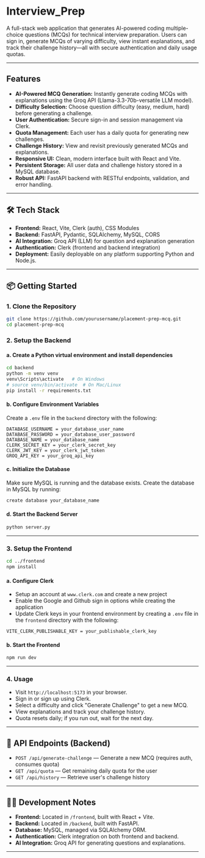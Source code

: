 # Interview_Prep
A full-stack web application that generates AI-powered coding multiple-choice questions (MCQs) for technical interview preparation. Users can sign in, generate MCQs of varying difficulty, view instant explanations, and track their challenge history—all with secure authentication and daily usage quotas.

---

## Features

- **AI-Powered MCQ Generation:** Instantly generate coding MCQs with explanations using the Groq API (Llama-3.3-70b-versatile LLM model).
- **Difficulty Selection:** Choose question difficulty (easy, medium, hard) before generating a challenge.
- **User Authentication:** Secure sign-in and session management via Clerk.
- **Quota Management:** Each user has a daily quota for generating new challenges.
- **Challenge History:** View and revisit previously generated MCQs and explanations.
- **Responsive UI:** Clean, modern interface built with React and Vite.
- **Persistent Storage:** All user data and challenge history stored in a MySQL database.
- **Robust API:** FastAPI backend with RESTful endpoints, validation, and error handling.

---

## 🛠️ Tech Stack

- **Frontend:** React, Vite, Clerk (auth), CSS Modules
- **Backend:** FastAPI, Pydantic, SQLAlchemy, MySQL, CORS
- **AI Integration:** Groq API (LLM) for question and explanation generation
- **Authentication:** Clerk (frontend and backend integration)
- **Deployment:** Easily deployable on any platform supporting Python and Node.js.

---

## 📦 Getting Started

### 1. Clone the Repository

```bash
git clone https://github.com/yourusername/placement-prep-mcq.git
cd placement-prep-mcq
```

### 2. Setup the Backend

#### a. Create a Python virtual environment and install dependencies

```bash
cd backend
python -m venv venv
venv\Scripts\activate   # On Windows
# source venv/bin/activate  # On Mac/Linux
pip install -r requirements.txt
```

#### b. Configure Environment Variables

Create a `.env` file in the `backend` directory with the following:

```
DATABASE_USERNAME = your_database_user_name
DATABASE_PASSWORD = your_database_user_password
DATABASE_NAME = your_database_name
CLERK_SECRET_KEY = your_clerk_secret_key
CLERK_JWT_KEY = your_clerk_jwt_token
GROQ_API_KEY = your_groq_api_key
```

#### c. Initialize the Database

Make sure MySQL is running and the database exists. Create the database in MySQL by running:

```bash
create database your_database_name
```

#### d. Start the Backend Server

```bash
python server.py
```

---

### 3. Setup the Frontend

```bash
cd ../frontend
npm install
```

#### a. Configure Clerk

- Setup an account at `www.clerk.com` and create a new project
- Enable the Google and Github sign in options while creating the application
- Update Clerk keys in your frontend environment by creating a `.env` file in the `frontend` directory with the following:

```
VITE_CLERK_PUBLISHABLE_KEY = your_publishable_clerk_key
```

#### b. Start the Frontend

```bash
npm run dev
```

---

### 4. Usage

- Visit `http://localhost:5173` in your browser.
- Sign in or sign up using Clerk.
- Select a difficulty and click "Generate Challenge" to get a new MCQ.
- View explanations and track your challenge history.
- Quota resets daily; if you run out, wait for the next day.

---

## 📝 API Endpoints (Backend)

- `POST /api/generate-challenge` — Generate a new MCQ (requires auth, consumes quota)
- `GET /api/quota` — Get remaining daily quota for the user
- `GET /api/history` — Retrieve user's challenge history

---

## 🧑‍💻 Development Notes

- **Frontend:** Located in `/frontend`, built with React + Vite.
- **Backend:** Located in `/backend`, built with FastAPI.
- **Database:** MySQL, managed via SQLAlchemy ORM.
- **Authentication:** Clerk integration on both frontend and backend.
- **AI Integration:** Groq API for generating questions and explanations.

---